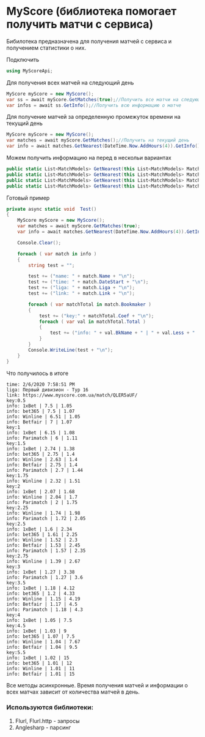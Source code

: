 # MyScore (библиотека помогает получить матчи с сервиса)

Бибилотека предназначена для получения матчей с сервиса и получением статистики о них.

Подключить 
```C#
using MyScoreApi;
```

Для получения всех матчей на следующий день
```C#
MyScore myScore = new MyScore();
var ss = await myScore.GetMatches(true);//Получить все матчи на следующий день
var infos = await ss.GetInfo();//Получить всю информацию о матче
```
Для получение матчей за определенную промежуток времени на текущий день
```C#
MyScore myScore = new MyScore();
var matches = await myScore.GetMatches();//Получить на текущий день
var info = await matches.GetNearest(DateTime.Now.AddHours(4)).GetInfo();//Получить на 4 часа от текущего времени, информацию об этих матчах
```

Можем получить информацию  на перед в нескольи вариантах
```C#
public static List<MatchModels> GetNearest(this List<MatchModels> MatchesToday, DateTime end);//На сколько часов вперед
public static List<MatchModels> GetNearest(this List<MatchModels> MatchesToday, DateTime start, DateTime end);//Со скольки и до
public static List<MatchModels> GetNearest(this List<MatchModels> MatchesToday, NearestMatchesModels nearestMatche);//Модель в которой указываем по желанию часы/минуты
public static List<MatchModels> GetNearest(this List<MatchModels> MatchesToday, int minutes = 60);//На сколько минут вперед
```

Готовый пример
```C#
private async static void  Test()
{
    MyScore myScore = new MyScore();
    var matches = await myScore.GetMatches(true);
    var info = await matches.GetNearest(DateTime.Now.AddHours(4)).GetInfo();

    Console.Clear();

    foreach ( var match in info )
    {
        string test = "";

        test += ("name: " + match.Name + "\n");
        test += ("time: " + match.DateStart + "\n");
        test += ("liga: " + match.Liga + "\n");
        test += ("link: " + match.Link + "\n");

        foreach ( var matchTotal in match.Bookmaker )
        {
            test += ("key:" + matchTotal.Coef + "\n");
            foreach ( var val in matchTotal.Total )
            {
                test += ("info: " + val.BkName + " | " + val.Less + " | " + val.More + "\n");
            }
        }
        Console.WriteLine(test + "\n");
    }
}
```

Что получилось в итоге
```name: Параду - Бискра
time: 2/6/2020 7:58:51 PM
liga: Первый дивизион - Тур 16
link: https://www.myscore.com.ua/match/QLER5aUF/
key:0.5
info: 1xBet | 7.5 | 1.05
info: bet365 | 7.5 | 1.07
info: Winline | 6.51 | 1.05
info: Betfair | 7 | 1.07
key:1
info: 1xBet | 6.15 | 1.08
info: Parimatch | 6 | 1.11
key:1.5
info: 1xBet | 2.74 | 1.38
info: bet365 | 2.75 | 1.4
info: Winline | 2.63 | 1.4
info: Betfair | 2.75 | 1.4
info: Parimatch | 2.7 | 1.44
key:1.75
info: Winline | 2.32 | 1.51
key:2
info: 1xBet | 2.07 | 1.68
info: Winline | 2.04 | 1.7
info: Parimatch | 2 | 1.75
key:2.25
info: Winline | 1.74 | 1.98
info: Parimatch | 1.72 | 2.05
key:2.5
info: 1xBet | 1.6 | 2.34
info: bet365 | 1.61 | 2.25
info: Winline | 1.52 | 2.3
info: Betfair | 1.53 | 2.45
info: Parimatch | 1.57 | 2.35
key:2.75
info: Winline | 1.39 | 2.67
key:3
info: 1xBet | 1.27 | 3.38
info: Parimatch | 1.27 | 3.6
key:3.5
info: 1xBet | 1.18 | 4.12
info: bet365 | 1.2 | 4.33
info: Winline | 1.15 | 4.19
info: Betfair | 1.17 | 4.5
info: Parimatch | 1.18 | 4.3
key:4
info: 1xBet | 1.05 | 7.5
key:4.5
info: 1xBet | 1.03 | 9
info: bet365 | 1.07 | 7.5
info: Winline | 1.04 | 7.67
info: Betfair | 1.04 | 9.5
key:5.5
info: 1xBet | 1.02 | 15
info: bet365 | 1.01 | 12
info: Winline | 1.01 | 11
info: Betfair | 1.01 | 15
```
Все методы асинхронные. Время получения матчей и информации о всех матчах зависит от количества матчей в день.

### Используются библиотеки:
1. Flurl, Flurl.http - запросы
2. Anglesharp - парсинг
